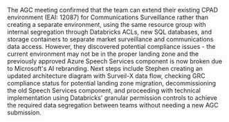 The AGC meeting confirmed that the team can extend their existing CPAD environment (EAI: 12087) for Communications Surveillance rather than creating a separate environment, using the same resource group with internal segregation through Databricks ACLs, new SQL databases, and storage containers to separate market surveillance and communications data access. However, they discovered potential compliance issues - the current environment may not be in the proper landing zone and the previously approved Azure Speech Services component is now broken due to Microsoft's AI rebranding. Next steps include Stephen creating an updated architecture diagram with Surveil-X data flow, checking GRC compliance status for potential landing zone migration, decommissioning the old Speech Services component, and proceeding with technical implementation using Databricks' granular permission controls to achieve the required data segregation between teams without needing a new AGC submission.
